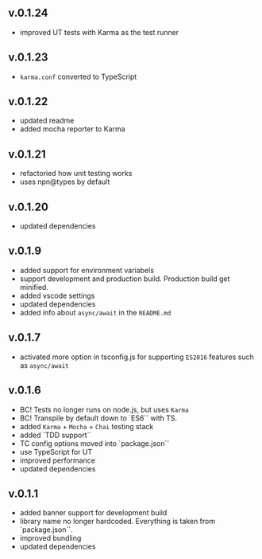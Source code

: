 ## v.0.1.24

- improved UT tests with Karma as the test runner

## v.0.1.23

- `karma.conf` converted to TypeScript

## v.0.1.22

- updated readme
- added mocha reporter to Karma

## v.0.1.21

- refactoried how unit testing works
- uses npn@types by default

## v.0.1.20

- updated dependencies

## v.0.1.9

- added support for environment variabels
- support development and production build. Production build get minified.
- added vscode settings
- updated dependencies
- added info about `async/await` in the `README.md`

## v.0.1.7

- activated more option in tsconfig.js for supporting `ES2016` features such as `async/await`

## v.0.1.6

- BC! Tests no longer runs on node.js, but uses `Karma`
- BC! Transpile by default down to `ES6`` with TS.
- added `Karma` + `Mocha` + `Chai` testing stack
- added `TDD support``
- TC config options moved into `package.json``
- use TypeScript for UT
- improved performance
- updated dependencies

## v.0.1.1

- added banner support for development build
- library name no longer hardcoded. Everything is taken from `package.json``.
- improved bundling
- updated dependencies